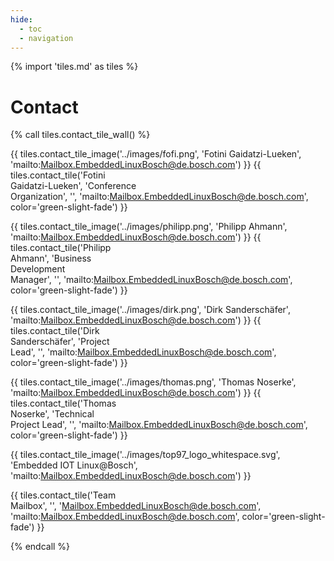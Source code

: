 ```yaml
---
hide:
  - toc
  - navigation
---
```


{% import 'tiles.md' as tiles %}

# Contact

{% call tiles.contact_tile_wall() %}

  {{ tiles.contact_tile_image('../images/fofi.png', 
                              'Fotini Gaidatzi-Lueken', 
                              'mailto:Mailbox.EmbeddedLinuxBosch@de.bosch.com') }}
  {{ tiles.contact_tile('Fotini<br/>Gaidatzi-Lueken', 
                        'Conference<br/>Organization', 
                        '', 
                        'mailto:Mailbox.EmbeddedLinuxBosch@de.bosch.com', 
                        color='green-slight-fade') }}

  {{ tiles.contact_tile_image('../images/philipp.png', 
                              'Philipp Ahmann', 
                              'mailto:Mailbox.EmbeddedLinuxBosch@de.bosch.com') }}
  {{ tiles.contact_tile('Philipp<br/>Ahmann', 
                        'Business<br/>Development<br/>Manager', 
                        '', 
                        'mailto:Mailbox.EmbeddedLinuxBosch@de.bosch.com', 
                        color='green-slight-fade') }}
  
  {{ tiles.contact_tile_image('../images/dirk.png', 
                              'Dirk Sanderschäfer', 
                              'mailto:Mailbox.EmbeddedLinuxBosch@de.bosch.com') }}
  {{ tiles.contact_tile('Dirk<br/>Sanderschäfer', 
                        'Project<br/>Lead', 
                        '', 
                        'mailto:Mailbox.EmbeddedLinuxBosch@de.bosch.com', 
                        color='green-slight-fade') }}
  
   {{ tiles.contact_tile_image('../images/thomas.png', 
                              'Thomas Noserke', 
                              'mailto:Mailbox.EmbeddedLinuxBosch@de.bosch.com') }}
  {{ tiles.contact_tile('Thomas<br/>Noserke', 
                        'Technical<br/>Project Lead',
                        '',
                        'mailto:Mailbox.EmbeddedLinuxBosch@de.bosch.com', 
                        color='green-slight-fade') }}

  {{ tiles.contact_tile_image('../images/top97_logo_whitespace.svg',
                              'Embedded IOT Linux@Bosch',
                              'mailto:Mailbox.EmbeddedLinuxBosch@de.bosch.com') }}

  {{ tiles.contact_tile('Team<br/>Mailbox', 
                        '', 
                        'Mailbox.EmbeddedLinuxBosch@de.bosch.com', 
                        'mailto:Mailbox.EmbeddedLinuxBosch@de.bosch.com', 
                        color='green-slight-fade') }}

{% endcall %}

